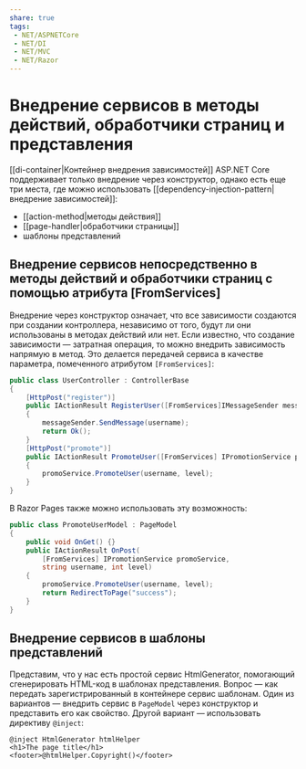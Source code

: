 ```yaml
---
share: true
tags:
 - NET/ASPNETCore
 - NET/DI
 - NET/MVC
 - NET/Razor
---
```

# Внедрение сервисов в методы действий, обработчики страниц и представления
[[di-container|Контейнер внедрения зависимостей]] ASP.NET Core поддерживает только внедрение через конструктор, однако есть еще три места, где можно использовать [[dependency-injection-pattern|внедрение зависимостей]]:
- [[action-method|методы действия]]
- [[page-handler|обработчики страницы]]
- шаблоны представлений

## Внедрение сервисов непосредственно в методы действий и обработчики страниц с помощью атрибута \[FromServices\]
Внедрение через конструктор означает, что все зависимости создаются при создании контроллера, независимо от того, будут ли они использованы в методах действий или нет. Если известно, что создание зависимости — затратная операция, то можно внедрить зависимость напрямую в метод. Это делается передачей сервиса в качестве параметра, помеченного атрибутом `[FromServices]`:
```csharp
public class UserController : ControllerBase
{
	[HttpPost("register")]
	public IActionResult RegisterUser([FromServices]IMessageSender messageSender, string username)
	{
		messageSender.SendMessage(username);
		return Ok();
	}
	[HttpPost("promote")]
	public IActionResult PromoteUser([FromServices] IPromotionService promoService, string username, int level)
	{
		promoService.PromoteUser(username, level);
	}
}
```
В Razor Pages также можно использовать эту возможность:
```csharp
public class PromoteUserModel : PageModel
{
	public void OnGet() {}
	public IActionResult OnPost(
		[FromServices] IPromotionService promoService,
		string username, int level)
	{
		promoService.PromoteUser(username, level);
		return RedirectToPage("success");
	}
}
```

## Внедрение сервисов в шаблоны представлений
Представим, что у нас есть простой сервис HtmlGenerator, помогающий сгенерировать HTML-код в шаблонах представления. Вопрос — как передать зарегистрированный в контейнере сервис шаблонам.
Один из вариантов — внедрить сервис в `PageModel` через конструктор и представить его как свойство.
Другой вариант — использовать директиву `@inject`:
```razor
@inject HtmlGenerator htmlHelper
<h1>The page title</h1>
<footer>@htmlHelper.Copyright()</footer>
```